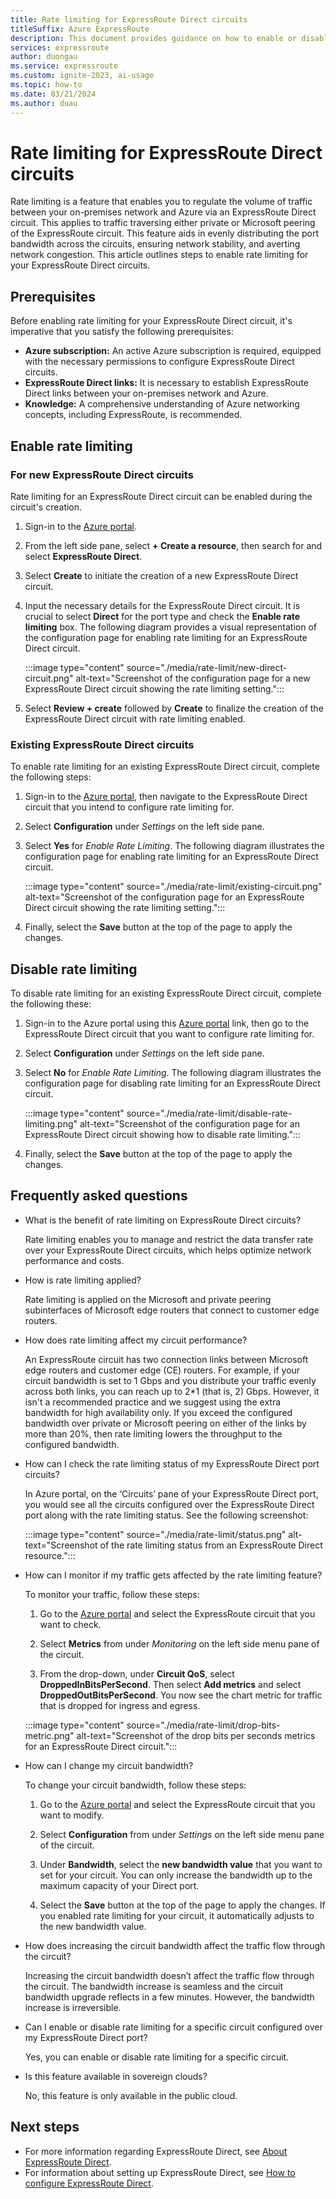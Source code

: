 ```yaml
---
title: Rate limiting for ExpressRoute Direct circuits
titleSuffix: Azure ExpressRoute
description: This document provides guidance on how to enable or disable rate limiting for an ExpressRoute Direct circuit.
services: expressroute
author: duongau
ms.service: expressroute
ms.custom: ignite-2023, ai-usage
ms.topic: how-to
ms.date: 03/21/2024
ms.author: duau
---
```


# Rate limiting for ExpressRoute Direct circuits

Rate limiting is a feature that enables you to regulate the volume of traffic between your on-premises network and Azure via an ExpressRoute Direct circuit. This applies to traffic traversing either private or Microsoft peering of the ExpressRoute circuit. This feature aids in evenly distributing the port bandwidth across the circuits, ensuring network stability, and averting network congestion. This article outlines steps to enable rate limiting for your ExpressRoute Direct circuits.

## Prerequisites

Before enabling rate limiting for your ExpressRoute Direct circuit, it's imperative that you satisfy the following prerequisites:

- **Azure subscription:** An active Azure subscription is required, equipped with the necessary permissions to configure ExpressRoute Direct circuits.
- **ExpressRoute Direct links:** It is necessary to establish ExpressRoute Direct links between your on-premises network and Azure.
- **Knowledge:** A comprehensive understanding of Azure networking concepts, including ExpressRoute, is recommended.

## Enable rate limiting

### For new ExpressRoute Direct circuits

Rate limiting for an ExpressRoute Direct circuit can be enabled during the circuit's creation.

1. Sign-in to the [Azure portal](https://portal.azure.com).

1. From the left side pane, select **+ Create a resource**, then search for and select **ExpressRoute Direct**.

1. Select **Create** to initiate the creation of a new ExpressRoute Direct circuit.

1. Input the necessary details for the ExpressRoute Direct circuit. It is crucial to select **Direct** for the port type and check the **Enable rate limiting** box. The following diagram provides a visual representation of the configuration page for enabling rate limiting for an ExpressRoute Direct circuit.

    :::image type="content" source="./media/rate-limit/new-direct-circuit.png" alt-text="Screenshot of the configuration page for a new ExpressRoute Direct circuit showing the rate limiting setting.":::

1. Select **Review + create** followed by **Create** to finalize the creation of the ExpressRoute Direct circuit with rate limiting enabled.

### Existing ExpressRoute Direct circuits

To enable rate limiting for an existing ExpressRoute Direct circuit, complete the following steps:

1. Sign-in to the [Azure portal](https://portal.azure.com), then navigate to the ExpressRoute Direct circuit that you intend to configure rate limiting for.

1. Select **Configuration** under *Settings* on the left side pane.

1. Select **Yes** for *Enable Rate Limiting*. The following diagram illustrates the configuration page for enabling rate limiting for an ExpressRoute Direct circuit.

    :::image type="content" source="./media/rate-limit/existing-circuit.png" alt-text="Screenshot of the configuration page for an ExpressRoute Direct circuit showing the rate limiting setting.":::

1. Finally, select the **Save** button at the top of the page to apply the changes.

## Disable rate limiting

To disable rate limiting for an existing ExpressRoute Direct circuit, complete the following these:

1. Sign-in to the Azure portal using this [Azure portal](https://portal.azure.com/?feature.erdirectportratelimit=true) link, then go to the ExpressRoute Direct circuit that you want to configure rate limiting for.

1. Select **Configuration** under *Settings* on the left side pane.

1. Select **No** for *Enable Rate Limiting*. The following diagram illustrates the configuration page for disabling rate limiting for an ExpressRoute Direct circuit.

    :::image type="content" source="./media/rate-limit/disable-rate-limiting.png" alt-text="Screenshot of the configuration page for an ExpressRoute Direct circuit showing how to disable rate limiting.":::

1. Finally,  select the **Save** button at the top of the page to apply the changes.

## Frequently asked questions

* What is the benefit of rate limiting on ExpressRoute Direct circuits?
 
    Rate limiting enables you to manage and restrict the data transfer rate over your ExpressRoute Direct circuits, which helps optimize network performance and costs.

* How is rate limiting applied?

    Rate limiting is applied on the Microsoft and private peering subinterfaces of Microsoft edge routers that connect to customer edge routers.

* How does rate limiting affect my circuit performance?

    An ExpressRoute circuit has two connection links between Microsoft edge routers and customer edge (CE) routers. For example, if your circuit bandwidth is set to 1 Gbps and you distribute your traffic evenly across both links, you can reach up to 2*1 (that is, 2) Gbps. However, it isn't a recommended practice and we suggest using the extra bandwidth for high availability only. If you exceed the configured bandwidth over private or Microsoft peering on either of the links by more than 20%, then rate limiting lowers the throughput to the configured bandwidth.

* How can I check the rate limiting status of my ExpressRoute Direct port circuits?

    In Azure portal, on the ‘Circuits’ pane of your ExpressRoute Direct port, you would see all the circuits configured over the ExpressRoute Direct port along with the rate limiting status. See the following screenshot:

    :::image type="content" source="./media/rate-limit/status.png" alt-text="Screenshot of the rate limiting status from an ExpressRoute Direct resource.":::

* How can I monitor if my traffic gets affected by the rate limiting feature?

    To monitor your traffic, follow these steps:

    1. Go to the [Azure portal](https://portal.azure.com/) and select the ExpressRoute circuit that you want to check.

    1. Select **Metrics** from under *Monitoring* on the left side menu pane of the circuit.
    
    1. From the drop-down, under **Circuit QoS**, select **DroppedInBitsPerSecond**. Then select **Add metrics** and select **DroppedOutBitsPerSecond**. You now see the chart metric for traffic that is dropped for ingress and egress.

    :::image type="content" source="./media/rate-limit/drop-bits-metric.png" alt-text="Screenshot of the drop bits per seconds metrics for an ExpressRoute Direct circuit.":::

* How can I change my circuit bandwidth? 

    To change your circuit bandwidth, follow these steps:

    1. Go to the  [Azure portal](https://portal.azure.com/) and select the ExpressRoute circuit that you want to modify.
    
    1. Select **Configuration** from under *Settings* on the left side menu pane of the circuit.
    
    1. Under **Bandwidth**, select the **new bandwidth value** that you want to set for your circuit. You can only increase the bandwidth up to the maximum capacity of your Direct port.
    
    1. Select the **Save** button at the top of the page to apply the changes. If you enabled rate limiting for your circuit, it automatically adjusts to the new bandwidth value.
    

* How does increasing the circuit bandwidth affect the traffic flow through the circuit? 

    Increasing the circuit bandwidth doesn’t affect the traffic flow through the circuit. The bandwidth increase is seamless and the circuit bandwidth upgrade reflects in a few minutes. However, the bandwidth increase is irreversible.

* Can I enable or disable rate limiting for a specific circuit configured over my ExpressRoute Direct port? 

    Yes, you can enable or disable rate limiting for a specific circuit.

* Is this feature available in sovereign clouds? 

    No, this feature is only available in the public cloud.

## Next steps

- For more information regarding ExpressRoute Direct, see [About ExpressRoute Direct](expressroute-erdirect-about.md).
- For information about setting up ExpressRoute Direct, see [How to configure ExpressRoute Direct](expressroute-howto-erdirect.md).

